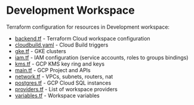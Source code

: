 # Development Workspace

Terraform configuration for resources in Development workspace:

- [backend.tf](./backend.tf) - Terraform Cloud workspace configuration
- [cloudbuild.yaml](./cloudbuild.yaml) - Cloud Build triggers
- [gke.tf](./gke.tf) - GKE clusters
- [iam.tf](./iam.tf) - IAM configuration (service accounts, roles to groups bindings)
- [kms.tf](./kms.tf) - GCP KMS key ring and keys
- [main.tf](./main.tf) - GCP Project and APIs
- [network.tf](./network.tf) - VPCs, subnets, routers, nat
- [postgres.tf](./postgres.tf) - GCP Cloud SQL instances
- [providers.tf](./providers.tf) - List of workspace providers
- [variables.tf](./variables.tf) - Workspace variables
